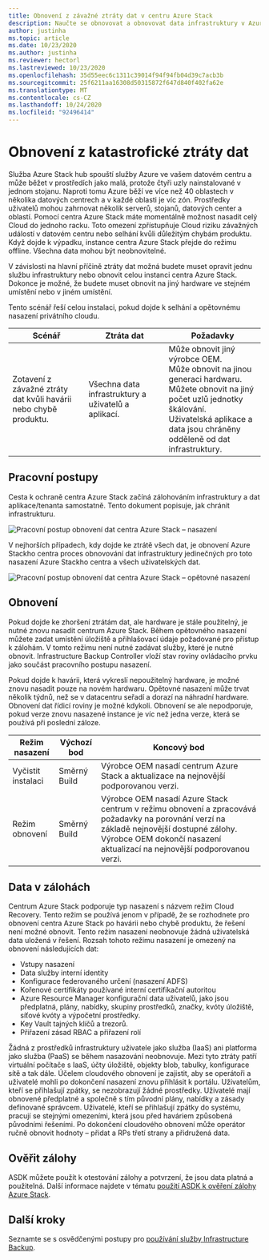 ```yaml
---
title: Obnovení z závažné ztráty dat v centru Azure Stack
description: Naučte se obnovovat a obnovovat data infrastruktury v Azure Stack hub po závažných ztrátách dat.
author: justinha
ms.topic: article
ms.date: 10/23/2020
ms.author: justinha
ms.reviewer: hectorl
ms.lastreviewed: 10/23/2020
ms.openlocfilehash: 35d55eec6c1311c39014f94f94fb04d39c7acb3b
ms.sourcegitcommit: 25f6211aa16308d50315872f647d840f402fa62e
ms.translationtype: MT
ms.contentlocale: cs-CZ
ms.lasthandoff: 10/24/2020
ms.locfileid: "92496414"
---
```

# <a name="recover-from-catastrophic-data-loss"></a>Obnovení z katastrofické ztráty dat

Služba Azure Stack hub spouští služby Azure ve vašem datovém centru a může běžet v prostředích jako malá, protože čtyři uzly nainstalované v jednom stojanu. Naproti tomu Azure běží ve více než 40 oblastech v několika datových centrech a v každé oblasti je víc zón. Prostředky uživatelů mohou zahrnovat několik serverů, stojanů, datových center a oblastí. Pomocí centra Azure Stack máte momentálně možnost nasadit celý Cloud do jednoho racku. Toto omezení zpřístupňuje Cloud riziku závažných událostí v datovém centru nebo selhání kvůli důležitým chybám produktu. Když dojde k výpadku, instance centra Azure Stack přejde do režimu offline. Všechna data mohou být neobnovitelné.

V závislosti na hlavní příčině ztráty dat možná budete muset opravit jednu službu infrastruktury nebo obnovit celou instanci centra Azure Stack. Dokonce je možné, že budete muset obnovit na jiný hardware ve stejném umístění nebo v jiném umístění.

Tento scénář řeší celou instalaci, pokud dojde k selhání a opětovnému nasazení privátního cloudu.

| Scénář                                                           | Ztráta dat                            | Požadavky                                                             |
|--------------------------------------------------------------------|--------------------------------------|----------------------------------------------------------------------------|
| Zotavení z závažné ztráty dat kvůli havárii nebo chybě produktu. | Všechna data infrastruktury a uživatelů a aplikací. | Může obnovit jiný výrobce OEM.<br/> Může obnovit na jinou generaci hardwaru.<br/> Můžete obnovit na jiný počet uzlů jednotky škálování.<br/> Uživatelská aplikace a data jsou chráněny odděleně od dat infrastruktury. |

## <a name="workflows"></a>Pracovní postupy

Cesta k ochraně centra Azure Stack začíná zálohováním infrastruktury a dat aplikace/tenanta samostatně. Tento dokument popisuje, jak chránit infrastrukturu. 

![Pracovní postup obnovení dat centra Azure Stack – nasazení](media/azure-stack-backup/azure-stack-backup-workflow1.png)

V nejhorších případech, kdy dojde ke ztrátě všech dat, je obnovení Azure Stackho centra proces obnovování dat infrastruktury jedinečných pro toto nasazení Azure Stackho centra a všech uživatelských dat. 

![Pracovní postup obnovení dat centra Azure Stack – opětovné nasazení](media/azure-stack-backup/azure-stack-backup-workflow2.png)

## <a name="restore"></a>Obnovení

Pokud dojde ke zhoršení ztrátám dat, ale hardware je stále použitelný, je nutné znovu nasadit centrum Azure Stack. Během opětovného nasazení můžete zadat umístění úložiště a přihlašovací údaje požadované pro přístup k zálohám. V tomto režimu není nutné zadávat služby, které je nutné obnovit. Infrastructure Backup Controller vloží stav roviny ovládacího prvku jako součást pracovního postupu nasazení.

Pokud dojde k havárii, která vykreslí nepoužitelný hardware, je možné znovu nasadit pouze na novém hardwaru. Opětovné nasazení může trvat několik týdnů, než se v datacentru seřadí a dorazí na náhradní hardware. Obnovení dat řídicí roviny je možné kdykoli. Obnovení se ale nepodporuje, pokud verze znovu nasazené instance je víc než jedna verze, která se používá při poslední záloze.

| Režim nasazení | Výchozí bod | Koncový bod                                                                                                                                                                                                     |
|-----------------|----------------|---------------------------------------------------------------------------------------------------------------------------------------------------------------------------------------------------------------|
| Vyčistit instalaci   | Směrný Build | Výrobce OEM nasadí centrum Azure Stack a aktualizace na nejnovější podporovanou verzi.                                                                                                                                          |
| Režim obnovení   | Směrný Build | Výrobce OEM nasadí Azure Stack centrum v režimu obnovení a zpracovává požadavky na porovnání verzí na základě nejnovější dostupné zálohy. Výrobce OEM dokončí nasazení aktualizací na nejnovější podporovanou verzi. |

## <a name="data-in-backups"></a>Data v zálohách

Centrum Azure Stack podporuje typ nasazení s názvem režim Cloud Recovery. Tento režim se používá jenom v případě, že se rozhodnete pro obnovení centra Azure Stack po havárii nebo chybě produktu, že řešení není možné obnovit. Tento režim nasazení neobnovuje žádná uživatelská data uložená v řešení. Rozsah tohoto režimu nasazení je omezený na obnovení následujících dat:

 - Vstupy nasazení
 - Data služby interní identity
 - Konfigurace federovaného určení (nasazení ADFS)
 - Kořenové certifikáty používané interní certifikační autoritou
 - Azure Resource Manager konfigurační data uživatelů, jako jsou předplatná, plány, nabídky, skupiny prostředků, značky, kvóty úložiště, síťové kvóty a výpočetní prostředky.
 - Key Vault tajných klíčů a trezorů.
 - Přiřazení zásad RBAC a přiřazení rolí

Žádná z prostředků infrastruktury uživatele jako služba (IaaS) ani platforma jako služba (PaaS) se během nasazování neobnovuje. Mezi tyto ztráty patří virtuální počítače s IaaS, účty úložiště, objekty blob, tabulky, konfigurace sítě a tak dále. Účelem cloudového obnovení je zajistit, aby se operátoři a uživatelé mohli po dokončení nasazení znovu přihlásit k portálu. Uživatelům, kteří se přihlašují zpátky, se nezobrazují žádné prostředky. Uživatelé mají obnovené předplatné a společně s tím původní plány, nabídky a zásady definované správcem. Uživatelé, kteří se přihlašují zpátky do systému, pracují se stejnými omezeními, která jsou před haváriem způsobená původními řešeními. Po dokončení cloudového obnovení může operátor ručně obnovit hodnoty – přidat a RPs třetí strany a přidružená data.

## <a name="validate-backups"></a>Ověřit zálohy 

ASDK můžete použít k otestování zálohy a potvrzení, že jsou data platná a použitelná. Další informace najdete v tématu [použití ASDK k ověření zálohy Azure Stack](../asdk/asdk-validate-backup.md).

## <a name="next-steps"></a>Další kroky

Seznamte se s osvědčenými postupy pro [používání služby Infrastructure Backup](azure-stack-backup-best-practices.md).
